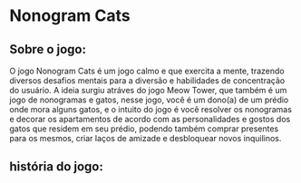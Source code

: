# Nonogram Cats
## Sobre o jogo:
O jogo Nonogram Cats é um jogo calmo e que exercita a mente, trazendo diversos desafios mentais para a diversão e habilidades de concentração do usuário. A ideia surgiu atráves do jogo Meow Tower, que também é um jogo de nonogramas e gatos, nesse jogo, você é um dono(a) de um prédio onde mora alguns gatos, e o intuito do jogo é você resolver os nonogramas e decorar os apartamentos de acordo com as personalidades e gostos dos gatos que residem em seu prédio, podendo também comprar presentes para os mesmos, criar laços de amizade e desbloquear novos inquilinos.
## história do jogo:
